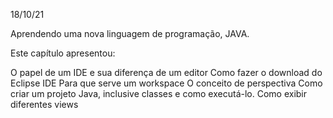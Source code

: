 18/10/21

Aprendendo uma nova linguagem de programação, JAVA.

Este capítulo apresentou:

O papel de um IDE e sua diferença de um editor
Como fazer o download do Eclipse IDE
Para que serve um workspace
O conceito de perspectiva
Como criar um projeto Java, inclusive classes e como executá-lo.
Como exibir diferentes views